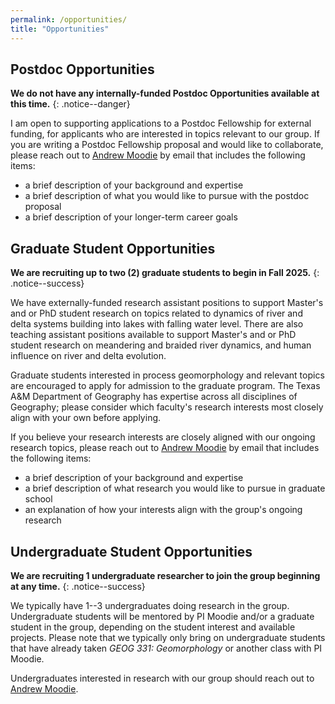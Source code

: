 ```yaml
---
permalink: /opportunities/
title: "Opportunities"
---
```



## Postdoc Opportunities

**We do not have any internally-funded Postdoc Opportunities available at this time.**
{: .notice--danger}

I am open to supporting applications to a Postdoc Fellowship for external funding, for applicants who are interested in topics relevant to our group.
If you are writing a Postdoc Fellowship proposal and would like to collaborate, please reach out to <a href="mailto:amoodie@tamu.edu">Andrew Moodie</a> by email that includes the following items:
* a brief description of your background and expertise
* a brief description of what you would like to pursue with the postdoc proposal
* a brief description of your longer-term career goals



## Graduate Student Opportunities

**We are recruiting up to two (2) graduate students to begin in Fall 2025.** 
{: .notice--success}

We have externally-funded research assistant positions to support Master's and or PhD student research on topics related to dynamics of river and delta systems building into lakes with falling water level.
There are also teaching assistant positions available to support Master's and or PhD student research on meandering and braided river dynamics, and human influence on river and delta evolution.

Graduate students interested in process geomorphology and relevant topics are encouraged to apply for admission to the graduate program.
The Texas A&M Department of Geography has expertise across all disciplines of Geography; please consider which faculty's research interests most closely align with your own before applying.

If you believe your research interests are closely aligned with our ongoing research topics, please reach out to <a href="mailto:amoodie@tamu.edu">Andrew Moodie</a> by email that includes the following items:
* a brief description of your background and expertise
* a brief description of what research you would like to pursue in graduate school
* an explanation of how your interests align with the group's ongoing research



## Undergraduate Student Opportunities

**We are recruiting 1 undergraduate researcher to join the group beginning at any time.**
{: .notice--success}

We typically have 1--3 undergraduates doing research in the group. 
Undergraduate students will be mentored by PI Moodie and/or a graduate student in the group, depending on the student interest and available projects.
Please note that we typically only bring on undergraduate students that have already taken *GEOG 331: Geomorphology* or another class with PI Moodie.

Undergraduates interested in research with our group should reach out to <a href="mailto:amoodie@tamu.edu">Andrew Moodie</a>.



<!-- ### More information -->

<!-- For specific questions about our group, please contact <a href="mailto:amoodie@tamu.edu">Andrew Moodie</a>. -->

<!-- Button html for email -->
<!-- <a href="mailto:amoodie@tamu.edu" class="btn btn--primary">amoodie@tamu.edu</a> -->
